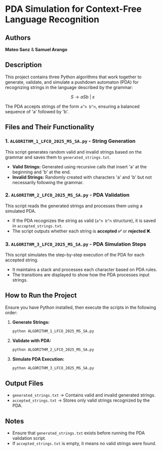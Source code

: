 # PDA Simulation for Context-Free Language Recognition

## Authors
**Mateo Sanz** & **Samuel Arango**

## Description
This project contains three Python algorithms that work together to generate, validate, and simulate a pushdown automaton (PDA) for recognizing strings in the language described by the grammar:

$$ S \to aSb \ | \ \varepsilon $$

The PDA accepts strings of the form `a^n b^n`, ensuring a balanced sequence of 'a' followed by 'b'.

## Files and Their Functionality

### 1. `ALGORITHM_1_LFCO_2025_MS_SA.py` - String Generation
This script generates random valid and invalid strings based on the grammar and saves them to `generated_strings.txt`.

- **Valid Strings:** Generated using recursive calls that insert 'a' at the beginning and 'b' at the end.
- **Invalid Strings:** Randomly created with characters 'a' and 'b' but not necessarily following the grammar.

### 2. `ALGORITHM_2_LFCO_2025_MS_SA.py` - PDA Validation
This script reads the generated strings and processes them using a simulated PDA.

- If the PDA recognizes the string as valid (`a^n b^n` structure), it is saved in `accepted_strings.txt`.
- The script outputs whether each string is **accepted ✅** or **rejected ❌**.

### 3. `ALGORITHM_3_LFCO_2025_MS_SA.py` - PDA Simulation Steps
This script simulates the step-by-step execution of the PDA for each accepted string.

- It maintains a stack and processes each character based on PDA rules.
- The transitions are displayed to show how the PDA processes input strings.

## How to Run the Project
Ensure you have Python installed, then execute the scripts in the following order:

1. **Generate Strings:**
   ```bash
   python ALGORITHM_1_LFCO_2025_MS_SA.py
   ```
2. **Validate with PDA:**
   ```bash
   python ALGORITHM_2_LFCO_2025_MS_SA.py
   ```
3. **Simulate PDA Execution:**
   ```bash
   python ALGORITHM_3_LFCO_2025_MS_SA.py
   ```

## Output Files
- `generated_strings.txt` → Contains valid and invalid generated strings.
- `accepted_strings.txt` → Stores only valid strings recognized by the PDA.

## Notes
- Ensure that `generated_strings.txt` exists before running the PDA validation script.
- If `accepted_strings.txt` is empty, it means no valid strings were found.



